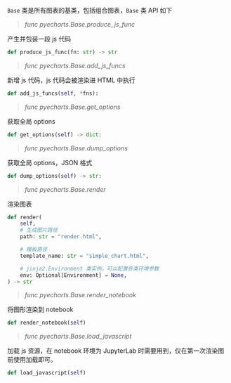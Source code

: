 `Base` 类是所有图表的基类，包括组合图表，`Base` 类 API 如下

> *func pyecharts.Base.produce_js_func*

产生并包装一段 js 代码
```python
def produce_js_func(fn: str) -> str
```

> *func pyecharts.Base.add_js_funcs*

新增 js 代码，js 代码会被渲染进 HTML 中执行
```python
def add_js_funcs(self, *fns):
```

> *func pyecharts.Base.get_options*

获取全局 options
```python
def get_options(self) -> dict:
```

> *func pyecharts.Base.dump_options*

获取全局 options，JSON 格式
```python
def dump_options(self) -> str:
```

> *func pyecharts.Base.render*

渲染图表
```python
def render(
    self,
    # 生成图片路径
    path: str = "render.html",

    # 模板路径
    template_name: str = "simple_chart.html",

    # jinja2.Environment 类实例，可以配置各类环境参数
    env: Optional[Environment] = None,
) -> str
```

> *func pyecharts.Base.render_notebook*

将图形渲染到 notebook
```python
def render_notebook(self)
```

> *func pyecharts.Base.load_javascript*

加载 js 资源，在 notebook 环境为 JupyterLab 时需要用到，仅在第一次渲染图前使用加载即可。
```python
def load_javascript(self)
```
